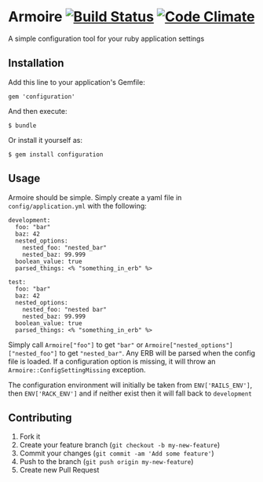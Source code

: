 # Armoire [![Build Status](https://travis-ci.org/mikespokefire/armoire.png?branch=master)](https://travis-ci.org/mikespokefire/armoire) [![Code Climate](https://codeclimate.com/github/mikespokefire/armoire.png)](https://codeclimate.com/github/mikespokefire/armoire)

A simple configuration tool for your ruby application settings

## Installation

Add this line to your application's Gemfile:

    gem 'configuration'

And then execute:

    $ bundle

Or install it yourself as:

    $ gem install configuration

## Usage

Armoire should be simple. Simply create a yaml file in `config/application.yml` with the following:

    development:
      foo: "bar"
      baz: 42
      nested_options:
        nested_foo: "nested_bar"
        nested_baz: 99.999
      boolean_value: true
      parsed_things: <% "something_in_erb" %>

    test:
      foo: "bar"
      baz: 42
      nested_options:
        nested_foo: "nested bar"
        nested_baz: 99.999
      boolean_value: true
      parsed_things: <% "something_in_erb" %>

Simply call `Armoire["foo"]` to get `"bar"` or `Armoire["nested_options"]["nested_foo"]` to get `"nested_bar"`. Any ERB will be parsed when the config file is loaded. If a configuration option is missing, it will throw an `Armoire::ConfigSettingMissing` exception.

The configuration environment will initially be taken from `ENV['RAILS_ENV']`, then `ENV['RACK_ENV']` and if neither exist then it will fall back to `development`


## Contributing

1. Fork it
2. Create your feature branch (`git checkout -b my-new-feature`)
3. Commit your changes (`git commit -am 'Add some feature'`)
4. Push to the branch (`git push origin my-new-feature`)
5. Create new Pull Request
